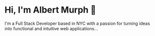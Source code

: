 # Hi, I'm Albert Murph 👋

I'm a Full Stack Developer based in NYC with a passion for turning ideas into functional and intuitive web applications...
<!---
AJM49/AJM49 is a ✨ special ✨ repository because its `README.md` (this file) appears on your GitHub profile.
You can click the Preview link to take a look at your changes.
--->
